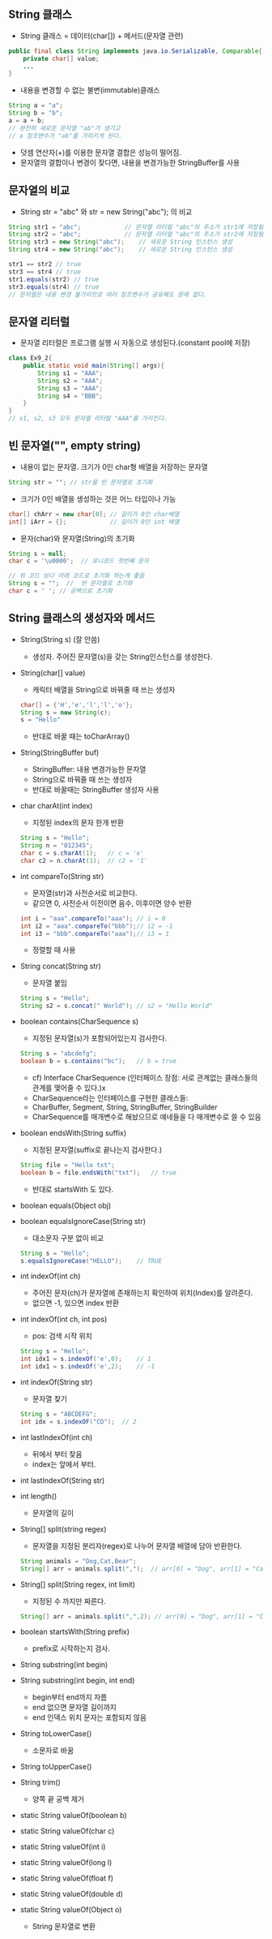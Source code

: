String 클래스
-----

* String 클래스 = 데이터(char[]) + 메서드(문자열 관련)
```java
public final class String implements java.io.Serializable, Comparable{
    private char[] value;
    ...
}
```
* 내용을 변경할 수 없는 불변(immutable)클래스 
```java
String a = "a";
String b = "b";
a = a + b;
// 완전히 새로운 문자열 "ab"가 생기고 
// a 참조변수가 "ab"를 가리키게 된다. 
```
* 덧셈 연산자(+)를 이용한 문자열 결합은 성능이 떨어짐.
* 문자열의 결합이나 변경이 잦다면, 내용을 변경가능한 StringBuffer를 사용 


문자열의 비교
-----

* String str = "abc" 와 str = new String("abc"); 의 비교
```java
String str1 = "abc";            // 문자열 리터럴 "abc"의 주소가 str1에 저장됨
String str2 = "abc";            // 문자열 리터럴 "abc"의 주소가 str2에 저장됨
String str3 = new String("abc");    // 새로운 String 인스턴스 생성
String str4 = new String("abc");    // 새로운 String 인스턴스 생성 

str1 == str2 // true    
str3 == str4 // true    
str1.equals(str2) // true
str3.equals(str4) // true 
// 문자열은 내용 변경 불가이므로 여러 참조변수가 공유해도 문제 없다. 
```

문자열 리터럴
-----

* 문자열 리터럴은 프로그램 실행 시 자동으로 생성된다.(constant pool에 저장)
```java
class Ex9_2{
    public static void main(String[] args){
        String s1 = "AAA";
        String s2 = "AAA";
        String s3 = "AAA";
        String s4 = "BBB";
    }
}
// s1, s2, s3 모두 문자열 리터럴 "AAA"를 가리킨다. 
```

빈 문자열("", empty string)
-----

* 내용이 없는 문자열. 크기가 0인 char형 배열을 저장하는 문자열 
```java
String str = ""; // str을 빈 문자열로 초기화
```
* 크기가 0인 배열을 생성하는 것은 어느 타입이나 가능 
```java
char[] chArr = new char[0]; // 길이가 0인 char배열 
int[] iArr = {};            // 길이가 0인 int 배열 
```

* 문자(char)와 문자열(String)의 초기화
```java
String s = null;                            
char c = '\u0000';  // 유니코드 첫번째 문자 

// 위 코드 보다 아래 코드로 초기화 하는게 좋음 
String s = "";  //  빈 문자열로 초기화
char c = ' '; // 공백으로 초기화 
```

String 클래스의 생성자와 메서드
-----

* String(String s)  (잘 안씀)
    - 생성자. 주어진 문자열(s)을 갖는 String인스턴스를 생성한다. 
* String(char[] value)
    - 캐릭터 배열을 String으로 바꿔줄 때 쓰는 생성자 
    ```java
    char[] = {'H','e','l','l','o'};
    String s = new String(c);
    s = "Hello"
    ```
    - 반대로 바꿀 때는 toCharArray()
* String(StringBuffer buf)
    - StringBuffer: 내용 변경가능한 문자열 
    - String으로 바꿔줄 때 쓰는 생성자 
    - 반대로 바꿀때는 StringBuffer 생성자 사용 
* char charAt(int index)
    - 지정된 index의 문자 한개 반환 
    ```java
    String s = "Hello";
    String n = "012345";
    char c = s.charAt(1);   // c = 'e'
    char c2 = n.charAt(1);  // c2 = '1'
    ```
* int compareTo(String str)
    - 문자열(str)과 사전순서로 비교한다. 
    - 같으면 0, 사전순서 이전이면 음수, 이후이면 양수 반환 
    ```java
    int i = "aaa".compareTo("aaa"); // i = 0
    int i2 = "aaa".compareTo("bbb");// i2 = -1
    int i3 = "bbb".compareTo("aaa");// i3 = 1
    ```
    - 정렬할 때 사용 
* String concat(String str)
    - 문자열 붙임 
    ```java
    String s = "Hello";
    String s2 = s.concat(" World"); // s2 = "Hello World"
    ```
* boolean contains(CharSequence s)
    - 지정된 문자열(s)가 포함되어있는지 검사한다. 
    ```java
    String s = "abcdefg";
    boolean b = s.contains("bc");   // b = true
    ```
    - cf) Interface CharSequence (인터페이스 장점: 서로 관계없는 클래스들의 관계를 맺어줄 수 있다.)x
    - CharSequence라는 인터페이스를 구현한 클래스들: 
    - CharBuffer, Segment, String, StringBuffer, StringBuilder
    - CharSequence를 매개변수로 해놨으므로 얘네들을 다 매개변수로 쓸 수 있음
* boolean endsWith(String suffix)
    - 지정된 문자열(suffix로 끝나는지 검사한다.)
    ```java
    String file = "Hello txt";
    boolean b = file.endsWith("txt");   // true
    ```
    - 반대로 startsWith 도 있다. 
* boolean equals(Object obj)
* boolean equalsIgnoreCase(String str)
    - 대소문자 구분 없이 비교 
    ```java
    String s = "Hello";
    s.equalsIgnoreCase("HELLO");    // TRUE
    ```
* int indexOf(int ch)
    - 주어진 문자(ch)가 문자열에 존재하는지 확인하여 위치(Index)를 알려준다. 
    - 없으면 -1, 있으면 index 반환

* int indexOf(int ch, int pos)
    - pos: 검색 시작 위치 
    ```java
    String s = "Hello";
    int idx1 = s.indexOf('e',0);    // 1
    int idx1 = s.indexOf('e',2);    // -1
    ```
* int indexOf(String str)
    - 문자열 찾기
    ```java
    String s = "ABCDEFG";
    int idx = s.indexOF("CD");  // 2 
    ```
* int lastIndexOf(int ch)
    - 뒤에서 부터 찾음 
    - index는 앞에서 부터. 

* int lastIndexOf(String str)
* int length()
    - 문자열의 길이 


* String[] split(string regex)
    - 문자열을 지정된 분리자(regex)로 나누어 문자열 배열에 담아 반환한다.
    ```java
    String animals = "Dog,Cat,Bear";
    String[] arr = animals.split(",");  // arr[0] = "Dog", arr[1] = "Cat", .. 
    ```
* String[] split(String regex, int limit)
    - 지정된 수 까지만 짜른다.
    ```java
    String[] arr = animals.split(",",2); // arr[0] = "Dog", arr[1] = "Cat,Bear" 
    ```
* boolean startsWith(String prefix)
    - prefix로 시작하는지 검사.
* String substring(int begin)
* String substring(int begin, int end)
    - begin부터 end까지 자름 
    - end 없으면 문자열 길이까지 
    - end 인덱스 위치 문자는 포함되지 않음 

* String toLowerCase()
    - 소문자로 바꿈
* String toUpperCase()
* String trim()
    - 양쪽 끝 공백 제거 
* static String valueOf(boolean b)  
* static String valueOf(char c)  
* static String valueOf(int i)  
* static String valueOf(long l)  
* static String valueOf(float f)  
* static String valueOf(double d)  
* static String valueOf(Object o)
    - String 문자열로 변환 
    
















